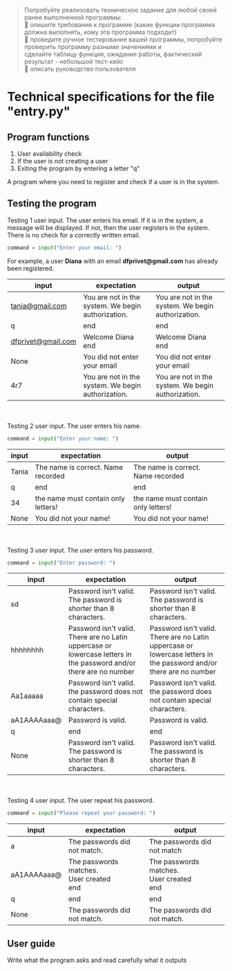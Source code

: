 >Попробуйте реализовать техническое задание для любой своей ранее выполненной программы:<br/>
🔹 опишите требования к программе (какие функции программа должна выполнять, кому эта программа подходит)<br/>
🔹 проведите ручное тестирование вашей программы, попробуйте проверить программу разными значениями и <br/>
сделайте таблицу функция, ожидание работы, фактический результат - небольшой тест-кейс<br/>
🔹 описать руководство пользователя
# Technical specifications for the file "entry.py"
## Program functions
1. User availability check
2. If the user is not creating a user
3. Exiting the program by entering a letter "q"

A program where you need to register and check if a user is in the system.
## Testing the program
Testing 1 user input. The user enters his email. If it is in the system, a message will be displayed. 
If not, then the user registers in the system. There is no check for a correctly written email.
```python
command = input("Enter your email: ")
```
For example, a user __Diana__ with an email __dfprivet@gmail.com__ has already been registered.

| input              | expectation              | output           |
|--------------------|--------------------------|------------------|
| tania@gmail.com    | You are not in the system. We begin authorization. | You are not in the system. We begin authorization. |
| q                  | end                      | end              |
| dfprivet@gmail.com | Welcome Diana <br/>  end | Welcome Diana <br/> end |
| None               | You did not enter your email              | You did not enter your email       |
| 4r7                | You are not in the system. We begin authorization.                | You are not in the system. We begin authorization.        |
<br/> 
<br/> 
Testing 2 user input. The user enters his name.

```python
command = input("Enter your name: ")
```

| input | expectation              | output                             |
|-----|--------------------------|------------------------------------|
| Tania | The name is correct. Name recorded | The name is correct. Name recorded |
| q   | end                      | end                                |
| 34  | the name must contain only letters! | the name must contain only letters!|
| None | You did not your name!             | You did not your name!             |
<br/> 
<br/> 
Testing 3 user input. The user enters his password.

```python
command = input("Enter password: ")
```

| input    | expectation                                                                                                        | output                                                                                                             |
|----------|--------------------------------------------------------------------------------------------------------------------|--------------------------------------------------------------------------------------------------------------------|
| sd       | Password isn't valid. The password is shorter than 8 characters.                                                   | Password isn't valid. The password is shorter than 8 characters.                                                   |
| hhhhhhhh | Password isn't valid. There are no Latin uppercase or lowercase letters in the password and/or there are no number | Password isn't valid. There are no Latin uppercase or lowercase letters in the password and/or there are no number |
| Aa1aaaaa        | Password isn't valid. the password does not contain special characters.                                            | Password isn't valid. the password does not contain special characters.                                            |
| aA1AAAAaaa@       | Password is valid.                                                                                                 | Password is valid.                                                                                                 |
| q        | end                                                                                                                | end                                                                                                                |
| None     | Password isn't valid. The password is shorter than 8 characters.                                                   | Password isn't valid. The password is shorter than 8 characters.                                                   |
<br/> 
<br/> 
Testing 4 user input. The user repeat his password.

```python
command = input("Please repeat your password: ")
```

| input    | expectation                     | output                      |
|----------|---------------------------------|-----------------------------|
| a      | The passwords did not match.    | The passwords did not match |
| aA1AAAAaaa@       | The passwords matches.  <br/>  User created<br/> end | The passwords matches. <br/> User created<br/>end        |
| q        | end                             | end                         |
| None     | The passwords did not match.    | The passwords did not match. |


## User guide

Write what the program asks and read carefully what it outputs